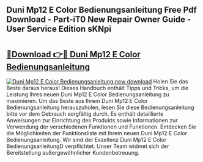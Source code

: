 ## Duni Mp12 E Color Bedienungsanleitung Free Pdf Download - Part-iT0 New Repair Owner Guide - User Service Edition sKNpi

# <h2><a href="http://df4pv2.blite.top/?on=Duni+Mp12+E+Color+Bedienungsanleitung">🔗Download 👉🔴 Duni Mp12 E Color Bedienungsanleitung</a></h2>

[![Duni Mp12 E Color Bedienungsanleitung new download](https://i.imgur.com/lujVjoI.png)](http://df4pv2.blite.top/?on=Duni+Mp12+E+Color+Bedienungsanleitung)
Holen Sie das Beste daraus heraus! Dieses Handbuch enthält Tipps und Tricks, um die Leistung Ihres neuen Duni Mp12 E Color Bedienungsanleitung zu maximieren. Um das Beste aus Ihrem Duni Mp12 E Color Bedienungsanleitung herauszuholen, lesen Sie diese Bedienungsanleitung bitte vor dem Gebrauch sorgfältig durch. Es enthält detaillierte Anweisungen zur Einrichtung des Produkts sowie Informationen zur Verwendung der verschiedenen Funktionen und Funktionen. Entdecken Sie die Möglichkeiten der Funktionsliste mit Ihrem neuen Duni Mp12 E Color Bedienungsanleitung. Wir sind der Exzellenz Duni Mp12 E Color BedienungsanleitungD verpflichtet. Unser Team widmet sich der Bereitstellung außergewöhnlicher Kundenbetreuung.

